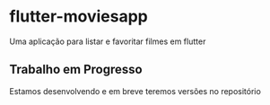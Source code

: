 # flutter-moviesapp
Uma aplicação para listar e favoritar filmes em flutter

## Trabalho em Progresso
Estamos desenvolvendo e em breve teremos versões no repositório

